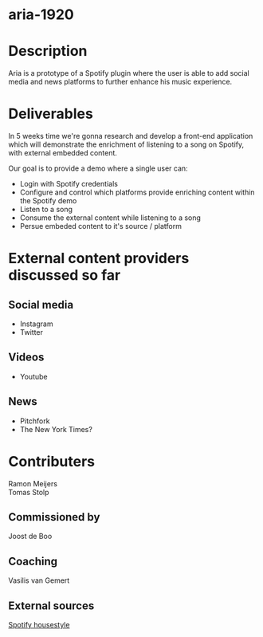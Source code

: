 # aria-1920

# Description
Aria is a prototype of a Spotify plugin where the user is able to add social media and news platforms to further enhance his music experience.

# Deliverables 
In 5 weeks time we're gonna research and develop a front-end application which will demonstrate the enrichment of listening to a song on Spotify, with external embedded content. 

Our goal is to provide a demo where a single user can:
* Login with Spotify credentials
* Configure and control which platforms provide enriching content within the Spotify demo
* Listen to a song 
* Consume the external content while listening to a song
* Persue embeded content to it's source / platform

# External content providers discussed so far

## Social media
* Instagram 
* Twitter

## Videos
* Youtube

## News
* Pitchfork
* The New York Times?

# Contributers
Ramon Meijers  
Tomas Stolp

## Commissioned by
Joost de Boo

## Coaching
Vasilis van Gemert


## External sources
[Spotify housestyle]("https://developer.spotify.com/branding-guidelines/") 